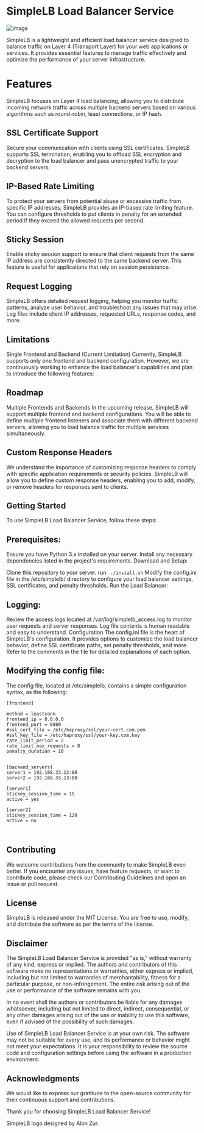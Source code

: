 # SimpleLB Load Balancer Service


![image](https://github.com/alonz22/simplelb/assets/72250573/fb35647b-c758-4e50-ab5f-dafc36fcbd0f)



SimpleLB is a lightweight and efficient load balancer service designed to balance traffic on Layer 4 (Transport Layer) for your web applications or services. It provides essential features to manage traffic effectively and optimize the performance of your server infrastructure.

# Features
SimpleLB focuses on Layer 4 load balancing, allowing you to distribute incoming network traffic across multiple backend servers based on various algorithms such as round-robin, least connections, or IP hash.

## SSL Certificate Support
Secure your communication with clients using SSL certificates. SimpleLB supports SSL termination, enabling you to offload SSL encryption and decryption to the load balancer and pass unencrypted traffic to your backend servers.

## IP-Based Rate Limiting
To protect your servers from potential abuse or excessive traffic from specific IP addresses, SimpleLB provides an IP-based rate limiting feature. You can configure thresholds to put clients in penalty for an extended period if they exceed the allowed requests per second.

## Sticky Session
Enable sticky session support to ensure that client requests from the same IP address are consistently directed to the same backend server. This feature is useful for applications that rely on session persistence.

## Request Logging
SimpleLB offers detailed request logging, helping you monitor traffic patterns, analyze user behavior, and troubleshoot any issues that may arise. Log files include client IP addresses, requested URLs, response codes, and more.

## Limitations
Single Frontend and Backend (Current Limitation)
Currently, SimpleLB supports only one frontend and backend configuration. However, we are continuously working to enhance the load balancer's capabilities and plan to introduce the following features:

## Roadmap
Multiple Frontends and Backends
In the upcoming release, SimpleLB will support multiple frontend and backend configurations. You will be able to define multiple frontend listeners and associate them with different backend servers, allowing you to load balance traffic for multiple services simultaneously.

## Custom Response Headers
We understand the importance of customizing response headers to comply with specific application requirements or security policies. SimpleLB will allow you to define custom response headers, enabling you to add, modify, or remove headers for responses sent to clients.

## Getting Started
To use SimpleLB Load Balancer Service, follow these steps:

## Prerequisites:

Ensure you have Python 3.x installed on your server.
Install any necessary dependencies listed in the project's requirements.
Download and Setup:

Clone this repository to your server.
run ``` ./install.sh```
Modify the config.ini file in the /etc/simplelb/ directory to configure your load balancer settings, SSL certificates, and penalty thresholds.
Run the Load Balancer:


## Logging:

Review the access logs located at /var/log/simplelb_access.log to monitor user requests and server responses.
Log file contents is human readable and easy to understand.
Configuration
The config.ini file is the heart of SimpleLB's configuration. It provides options to customize the load balancer behavior, define SSL certificate paths, set penalty thresholds, and more. Refer to the comments in the file for detailed explanations of each option.
## Modifying the config file:
The config file, located at /etc/simplelb, contains a simple configuration syntax, as the following:
```
[frontend]

method = leastconn
frontend_ip = 0.0.0.0
frontend_port = 8080
#ssl_cert_file = /etc/haproxy/ssl/your-cert.com.pem
#ssl_key_file = /etc/haproxy/ssl/your-key.com.key
rate_limit_period = 2
rate_limit_max_requests = 8
penalty_duration = 10


[backend_servers]
server1 = 192.168.33.12:80
server2 = 192.168.33.13:80

[server1]
stickey_session_time = 15
active = yes

[server2]
stickey_session_time = 120
active = no



```
## Contributing
We welcome contributions from the community to make SimpleLB even better. If you encounter any issues, have feature requests, or want to contribute code, please check our Contributing Guidelines and open an issue or pull request.

## License
SimpleLB is released under the MIT License. You are free to use, modify, and distribute the software as per the terms of the license.

## Disclaimer
The SimpleLB Load Balancer Service is provided "as is," without warranty of any kind, express or implied. The authors and contributors of this software make no representations or warranties, either express or implied, including but not limited to warranties of merchantability, fitness for a particular purpose, or non-infringement. The entire risk arising out of the use or performance of the software remains with you.

In no event shall the authors or contributors be liable for any damages whatsoever, including but not limited to direct, indirect, consequential, or any other damages arising out of the use or inability to use this software, even if advised of the possibility of such damages.

Use of SimpleLB Load Balancer Service is at your own risk. The software may not be suitable for every use, and its performance or behavior might not meet your expectations. It is your responsibility to review the source code and configuration settings before using the software in a production environment.



## Acknowledgments
We would like to express our gratitude to the open-source community for their continuous support and contributions.

Thank you for choosing SimpleLB Load Balancer Service!

SimpleLB logo designed by Alon Zur.
